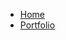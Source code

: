 <!DOCTYPE HTML>
<html lang="en">
<head>
<meta  charset="utf-8">
<meta name="viewport" content="width=device-width, initial-scale=1">
<title>Solomon | Portfolios</title> 

<!-- Favicons -->
<link rel="shortcut icon" href="dark/favicon.png">
<link rel="apple-touch-icon" href="dark/apple-touch-icon.png">
<link rel="apple-touch-icon" sizes="72x72" href="dark/apple-touch-icon-72x72.png">
<link rel="apple-touch-icon" sizes="114x114" href="dark/apple-touch-icon-114x114.png">

<!-- Styles -->
<link href="https://fonts.googleapis.com/css?family=Oswald:300,400,700" rel="stylesheet">
<link href="https://fonts.googleapis.com/css?family=Montserrat:400,700" rel="stylesheet">
<link href="css/style.css" rel="stylesheet" media="screen">
</head>
<body>
	<main>
		<div class="nav">
			<ul class="leftside">
				<li><a href="#">Home</a></li>
				<li><a href="#">Portfolio</a></li>
			</ul>
		</div>
	</main>
</body>
</html>
